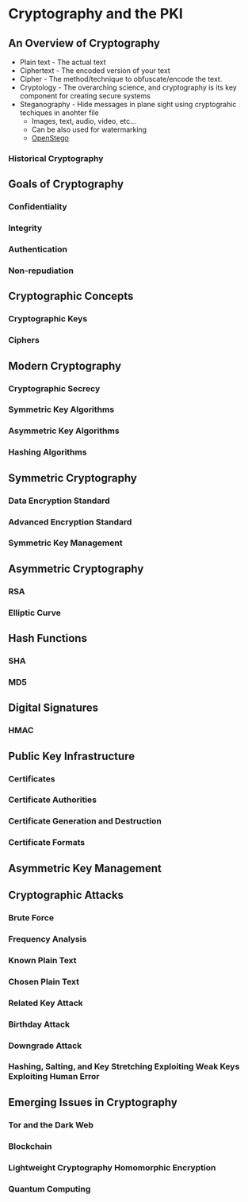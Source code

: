 # Cryptography and the PKI

## An Overview of Cryptography

* Plain text - The actual text
* Ciphertext - The encoded version of your text
* Cipher - The method/technique to obfuscate/encode the text.
* Cryptology -  The overarching science, and cryptography is its key component for creating secure systems
* Steganography - Hide messages in plane sight using cryptograhic techiques in anohter file
  * Images, text, audio, video, etc...
  * Can be also used for watermarking
  * [OpenStego](https://www.openstego.com/)

### Historical Cryptography
## Goals of Cryptography
### Confidentiality
### Integrity
### Authentication
### Non-repudiation
## Cryptographic Concepts
### Cryptographic Keys
### Ciphers
## Modern Cryptography
### Cryptographic Secrecy
### Symmetric Key Algorithms
### Asymmetric Key Algorithms
### Hashing Algorithms
## Symmetric Cryptography
### Data Encryption Standard
### Advanced Encryption Standard
### Symmetric Key Management
## Asymmetric Cryptography
### RSA
### Elliptic Curve
## Hash Functions
### SHA
### MD5
## Digital Signatures
### HMAC
## Public Key Infrastructure
### Certificates
### Certificate Authorities
### Certificate Generation and Destruction
### Certificate Formats
## Asymmetric Key Management
## Cryptographic Attacks
### Brute Force
### Frequency Analysis
### Known Plain Text
### Chosen Plain Text
### Related Key Attack
### Birthday Attack
### Downgrade Attack
### Hashing, Salting, and Key Stretching Exploiting Weak Keys Exploiting Human Error
## Emerging Issues in Cryptography
### Tor and the Dark Web
### Blockchain
### Lightweight Cryptography Homomorphic Encryption
### Quantum Computing
